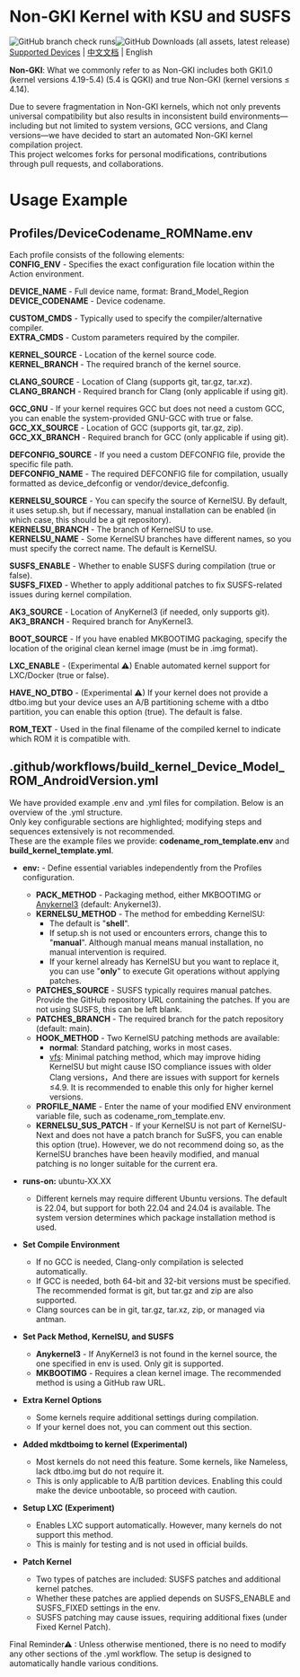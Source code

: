 # Non-GKI Kernel with KSU and SUSFS
![GitHub branch check runs](https://img.shields.io/github/check-runs/JackA1ltman/NonGKI_Kernel_Build/main)![GitHub Downloads (all assets, latest release)](https://img.shields.io/github/downloads/JackA1ltman/NonGKI_Kernel_Build/latest/total)  
[Supported Devices](Supported_Devices.md) | [中文文档](README.md) | English  

**Non-GKI**: What we commonly refer to as Non-GKI includes both GKI1.0 (kernel versions 4.19-5.4) (5.4 is QGKI) and true Non-GKI (kernel versions ≤ 4.14).  

Due to severe fragmentation in Non-GKI kernels, which not only prevents universal compatibility but also results in inconsistent build environments—including but not limited to system versions, GCC versions, and Clang versions—we have decided to start an automated Non-GKI kernel compilation project.  
This project welcomes forks for personal modifications, contributions through pull requests, and collaborations.  

# Usage Example
## Profiles/DeviceCodename_ROMName.env
Each profile consists of the following elements:  
**CONFIG_ENV** - Specifies the exact configuration file location within the Action environment.  

**DEVICE_NAME** - Full device name, format: Brand_Model_Region  
**DEVICE_CODENAME** - Device codename.  

**CUSTOM_CMDS** - Typically used to specify the compiler/alternative compiler.  
**EXTRA_CMDS** - Custom parameters required by the compiler.  

**KERNEL_SOURCE** - Location of the kernel source code.  
**KERNEL_BRANCH** - The required branch of the kernel source.  

**CLANG_SOURCE** - Location of Clang (supports git, tar.gz, tar.xz).  
**CLANG_BRANCH** - Required branch for Clang (only applicable if using git).  

**GCC_GNU** - If your kernel requires GCC but does not need a custom GCC, you can enable the system-provided GNU-GCC with true or false.  
**GCC_XX_SOURCE** - Location of GCC (supports git, tar.gz, zip).  
**GCC_XX_BRANCH** - Required branch for GCC (only applicable if using git).  

**DEFCONFIG_SOURCE** - If you need a custom DEFCONFIG file, provide the specific file path.  
**DEFCONFIG_NAME** - The required DEFCONFIG file for compilation, usually formatted as device_defconfig or vendor/device_defconfig.  

**KERNELSU_SOURCE** - You can specify the source of KernelSU. By default, it uses setup.sh, but if necessary, manual installation can be enabled (in which case, this should be a git repository).  
**KERNELSU_BRANCH** - The branch of KernelSU to use.  
**KERNELSU_NAME** - Some KernelSU branches have different names, so you must specify the correct name. The default is KernelSU.  

**SUSFS_ENABLE** - Whether to enable SUSFS during compilation (true or false).  
**SUSFS_FIXED** - Whether to apply additional patches to fix SUSFS-related issues during kernel compilation.  

**AK3_SOURCE** - Location of AnyKernel3 (if needed, only supports git).  
**AK3_BRANCH** - Required branch for AnyKernel3.  

**BOOT_SOURCE** - If you have enabled MKBOOTIMG packaging, specify the location of the original clean kernel image (must be in .img format).  

**LXC_ENABLE** - (Experimental ⚠) Enable automated kernel support for LXC/Docker (true or false).  

**HAVE_NO_DTBO** - (Experimental ⚠) If your kernel does not provide a dtbo.img but your device uses an A/B partitioning scheme with a dtbo partition, you can enable this option (true). The default is false.  

**ROM_TEXT** - Used in the final filename of the compiled kernel to indicate which ROM it is compatible with.  

## .github/workflows/build_kernel_Device_Model_ROM_AndroidVersion.yml
We have provided example .env and .yml files for compilation. Below is an overview of the .yml structure.  
Only key configurable sections are highlighted; modifying steps and sequences extensively is not recommended.  
These are the example files we provide: **codename_rom_template.env** and **build_kernel_template.yml**.  

- **env:** - Define essential variables independently from the Profiles configuration.
    - **PACK_METHOD** - Packaging method, either MKBOOTIMG or [Anykernel3](https://github.com/osm0sis/AnyKernel3) (default: Anykernel3).
    - **KERNELSU_METHOD** - The method for embedding KernelSU:
        - The default is "**shell**". 
        - If setup.sh is not used or encounters errors, change this to "**manual**". Although manual means manual installation, no manual intervention is required.
        - If your kernel already has KernelSU but you want to replace it, you can use "**only**" to execute Git operations without applying patches.
    - **PATCHES_SOURCE** - SUSFS typically requires manual patches. Provide the GitHub repository URL containing the patches. If you are not using SUSFS, this can be left blank.
    - **PATCHES_BRANCH** - The required branch for the patch repository (default: main).
    - **HOOK_METHOD** - Two KernelSU patching methods are available:
        - **normal**: Standard patching, works in most cases.
        - [vfs](https://github.com/backslashxx/KernelSU/issues/5): Minimal patching method, which may improve hiding KernelSU but might cause ISO compliance issues with older Clang versions，And there are issues with support for kernels ≤4.9. It is recommended to enable this only for higher kernel versions.
    - **PROFILE_NAME** - Enter the name of your modified ENV environment variable file, such as codename_rom_template.env.
    - **KERNELSU_SUS_PATCH** - If your KernelSU is not part of KernelSU-Next and does not have a patch branch for SuSFS, you can enable this option (true). However, we do not recommend doing so, as the KernelSU branches have been heavily modified, and manual patching is no longer suitable for the current era.

- **runs-on:** ubuntu-XX.XX 
    - Different kernels may require different Ubuntu versions. The default is 22.04, but support for both 22.04 and 24.04 is available. The system version determines which package installation method is used.

- **Set Compile Environment**
    - If no GCC is needed, Clang-only compilation is selected automatically.
    - If GCC is needed, both 64-bit and 32-bit versions must be specified. The recommended format is git, but tar.gz and zip are also supported.
    - Clang sources can be in git, tar.gz, tar.xz, zip, or managed via antman.

- **Set Pack Method, KernelSU, and SUSFS**
    - **Anykernel3** - If AnyKernel3 is not found in the kernel source, the one specified in env is used. Only git is supported.
    - **MKBOOTIMG** - Requires a clean kernel image. The recommended method is using a GitHub raw URL.

- **Extra Kernel Options**
    - Some kernels require additional settings during compilation. 
    - If your kernel does not, you can comment out this section.

- **Added mkdtboimg to kernel (Experimental)**
    - Most kernels do not need this feature. Some kernels, like Nameless, lack dtbo.img but do not require it.
    - This is only applicable to A/B partition devices. Enabling this could make the device unbootable, so proceed with caution.

- **Setup LXC (Experiment)**
    - Enables LXC support automatically. However, many kernels do not support this method.
    - This is mainly for testing and is not used in official builds.

- **Patch Kernel**
    - Two types of patches are included: SUSFS patches and additional kernel patches.
    - Whether these patches are applied depends on SUSFS_ENABLE and SUSFS_FIXED settings in the env.
    - SUSFS patching may cause issues, requiring additional fixes (under Fixed Kernel Patch).

Final Reminder⚠ : Unless otherwise mentioned, there is no need to modify any other sections of the .yml workflow. The setup is designed to automatically handle various conditions.

